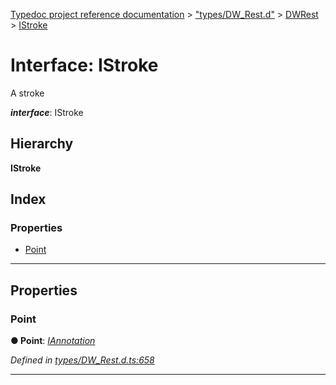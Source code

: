 [Typedoc project reference documentation](../README.md) > ["types/DW_Rest.d"](../modules/_types_dw_rest_d_.md) > [DWRest](../modules/_types_dw_rest_d_.dwrest.md) > [IStroke](../interfaces/_types_dw_rest_d_.dwrest.istroke.md)

# Interface: IStroke

A stroke

*__interface__*: IStroke

## Hierarchy

**IStroke**

## Index

### Properties

* [Point](_types_dw_rest_d_.dwrest.istroke.md#point)

---

## Properties

<a id="point"></a>

###  Point

**● Point**: *[IAnnotation](_types_dw_rest_d_.dwrest.iannotation.md)*

*Defined in [types/DW_Rest.d.ts:658](https://github.com/DocuWare/REST-Sample-TS/blob/22cf36b/src/types/DW_Rest.d.ts#L658)*

___

